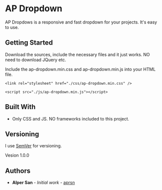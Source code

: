 # AP Dropdown

AP Dropdows is a responsive and fast dropdown for your projects. It's easy to use. 

## Getting Started

Download the sources, include the necessary files and it just works. NO need to download JQuery etc. 


Include the ap-dropdown.min.css and ap-dropdown.min.js into your HTML file.


```
<link rel="stylesheet" href="./css/ap-dropdown.min.css" />
```

```
<script src="./js/ap-dropdown.min.js"></script>
```


## Built With

* Only CSS and JS. NO frameworks included to this project.


## Versioning

I use [SemVer](http://semver.org/) for versioning. 

Vesion 1.0.0

## Authors

* **Alper San** - *Initial work* - [aprsn](https://github.com/aprsn)


